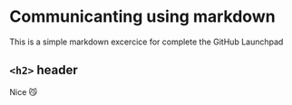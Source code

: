 # Communicanting using markdown

This is a simple markdown excercice for complete the GitHub Launchpad

## `<h2>` header
Nice 😼
